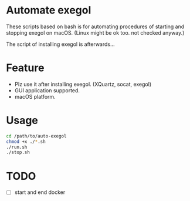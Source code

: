 # Automate exegol

These scripts based on bash is for automating procedures of starting and stopping exegol on macOS. (Linux might be ok too. not checked anyway.)

The script of installing exegol is afterwards...

# Feature

- Plz use it after installing exegol. (XQuartz, socat, exegol)
- GUI application supported.
- macOS platform.

# Usage

```bash
cd /path/to/auto-exegol
chmod +x ./*.sh
./run.sh
./stop.sh
```

# TODO

- [ ] start and end docker
